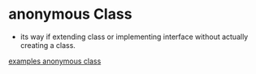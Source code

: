 
# anonymous Class

- its way if extending class or implementing interface without actually creating a class. 

[examples anonymous class](https://github.com/njain51/orangutan/tree/main/src/main/java/examples/corejava/example_anonymous)


